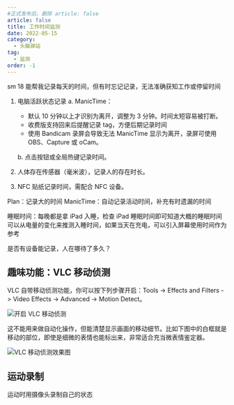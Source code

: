 ```yaml
---
#正式发布后，删除 article: false
article: false
title: 工作时间监测
date: 2022-05-15
category:
  - 头脑驿站
tag:
  - 监测
order: -1
---
```


sm 18 能帮我记录每天的时间，但有时忘记记录，无法准确获知工作或停留时间

1. 电脑活跃状态记录
   a. ManicTime：

   - 默认 10 分钟以上才识别为离开，调整为 3 分钟。时间太短容易被打断。
   - 收费版支持回来后提醒记录 tag，方便后期记录时间
   - 使用 Bandicam 录屏会导致无法 ManicTime 显示为离开，录屏可使用 OBS、Capture 或 oCam。

   b. 点击按钮或全局热键记录时间。

2. 人体存在传感器（毫米波），记录人的存在时长。
3. NFC 贴纸记录时间，需配合 NFC 设备。

Plan：记录大的时间
ManicTime：自动记录活动时间，补充有时遗漏的时间

睡眠时间：每晚都是拿 iPad 入睡，检查 iPad 睡眠时间即可知道大概的睡眠时间
可以从电量的变化来推测入睡时间，如果当天在充电，可以引入屏幕使用时间作为参考

是否有设备能记录，人在哪待了多久？

## 趣味功能：VLC 移动侦测

VLC 自带移动侦测功能，你可以按下列步骤开启：Tools -> Effects and Filters -> Video Effects -> Advanced -> Motion Detect。

![开启 VLC 移动侦测](http://tc.seoipo.com/2022-05-17-22-48-25.png)

这不能用来做自动化操作，但能清楚显示画面的移动细节。比如下图中的白框就是移动的部位，即使是细微的表情也能标出来，非常适合充当微表情鉴定器。

![VLC 移动侦测效果图](http://tc.seoipo.com/2022-05-17-22-56-58.png)

## 运动录制

运动时用摄像头录制自己的状态
